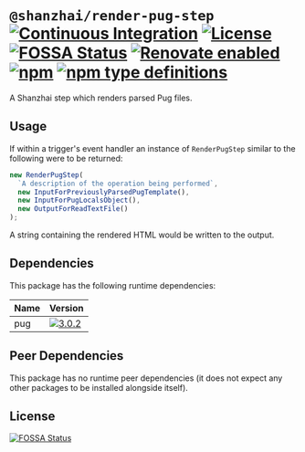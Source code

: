 # `@shanzhai/render-pug-step` [![Continuous Integration](https://github.com/jameswilddev/shanzhai/workflows/Continuous%20Integration/badge.svg)](https://github.com/jameswilddev/shanzhai/actions) [![License](https://img.shields.io/github/license/jameswilddev/shanzhai.svg)](https://github.com/jameswilddev/shanzhai/blob/master/license) [![FOSSA Status](https://app.fossa.io/api/projects/git%2Bgithub.com%2Fjameswilddev%2Fshanzhai.svg?type=shield)](https://app.fossa.io/projects/git%2Bgithub.com%2Fjameswilddev%2Fshanzhai?ref=badge_shield) [![Renovate enabled](https://img.shields.io/badge/renovate-enabled-brightgreen.svg)](https://renovatebot.com/) [![npm](https://img.shields.io/npm/v/@shanzhai/render-pug-step.svg)](https://www.npmjs.com/package/@shanzhai/render-pug-step) [![npm type definitions](https://img.shields.io/npm/types/@shanzhai/render-pug-step.svg)](https://www.npmjs.com/package/@shanzhai/render-pug-step)

A Shanzhai step which renders parsed Pug files.

## Usage

If within a trigger's event handler an instance of `RenderPugStep` similar to
the following were to be returned:

```typescript
new RenderPugStep(
  `A description of the operation being performed`,
  new InputForPreviouslyParsedPugTemplate(),
  new InputForPugLocalsObject(),
  new OutputForReadTextFile()
);
```

A string containing the rendered HTML would be written to the output.

## Dependencies

This package has the following runtime dependencies:

Name | Version                                                                            
---- | -----------------------------------------------------------------------------------
pug  | [![3.0.2](https://img.shields.io/npm/v/pug.svg)](https://www.npmjs.com/package/pug)

## Peer Dependencies

This package has no runtime peer dependencies (it does not expect any other packages to be installed alongside itself).

## License

[![FOSSA Status](https://app.fossa.io/api/projects/git%2Bgithub.com%2Fjameswilddev%2Fshanzhai.svg?type=large)](https://app.fossa.io/projects/git%2Bgithub.com%2Fjameswilddev%2Fshanzhai?ref=badge_large)
